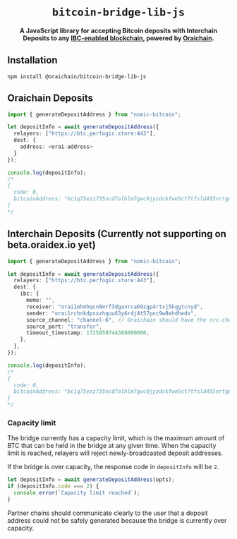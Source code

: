 <div align="center">
  
  <h1><code>bitcoin-bridge-lib-js</code></h1>

<strong>A JavaScript library for accepting Bitcoin deposits with Interchain Deposits to any <a
  href="https://www.ibcprotocol.dev">IBC-enabled blockchain,</a> powered by <a
  href="https://orai.io">Oraichain</a>.</strong>

</div>

## Installation

```
npm install @oraichain/bitcoin-bridge-lib-js
```

## Oraichain Deposits

```typescript
import { generateDepositAddress } from "nomic-bitcoin";

let depositInfo = await generateDepositAddress({
  relayers: ["https://btc.perfogic.store:443"],
  dest: {
    address: <orai-address>
  }
});

console.log(depositInfo);
/*
{
  code: 0,
  bitcoinAddress: "bc1q75ezz735ncd7alhlm7gwc0jyzdckfwe5ct7tfsld455nrtgdrt0qa2cu0y",
}
*/
```

## Interchain Deposits (Currently not supporting on beta.oraidex.io yet)

```typescript
import { generateDepositAddress } from "nomic-bitcoin";

let depositInfo = await generateDepositAddress({
  relayers: ["https://btc.perfogic.store:443"],
  dest: {
    ibc: {
      memo: "",
      receiver: "orai1ehmhqcn8erf3dgavrca69zgp4rtxj5kqgtcnyd",
      sender: "orai1rchnkdpsxzhquu63y6r4j4t57pnc9w8ehdhedx",
      source_channel: "channel-6", // Oraichain should have the src-channel to the destination chain
      source_port: "transfer",
      timeout_timestamp: 1725059744308000000,
    },
  },
});

console.log(depositInfo);
/*
{
  code: 0,
  bitcoinAddress: "bc1q75ezz735ncd7alhlm7gwc0jyzdckfwe5ct7tfsld455nrtgdrt0qa2cu0y",
}
*/
```

### Capacity limit

The bridge currently has a capacity limit, which is the maximum amount of BTC that can be held in the bridge at any given time. When the capacity limit is reached, relayers will reject newly-broadcasted deposit addresses.

If the bridge is over capacity, the response code in `depositInfo` will be `2`.

```typescript
let depositInfo = await generateDepositAddress(opts);
if (depositInfo.code === 2) {
  console.error(`Capacity limit reached`);
}
```

Partner chains should communicate clearly to the user that a deposit address could not be safely generated because the bridge is currently over capacity.
